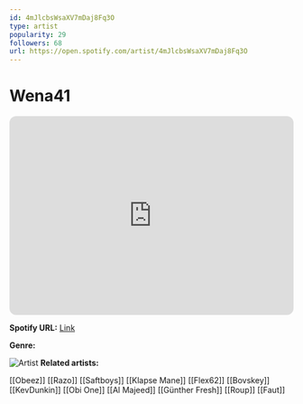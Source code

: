 ```yaml
---
id: 4mJlcbsWsaXV7mDaj8Fq3O
type: artist
popularity: 29
followers: 68
url: https://open.spotify.com/artist/4mJlcbsWsaXV7mDaj8Fq3O
---
```

# Wena41

<iframe style="border-radius:12px" src="https://open.spotify.com/embed/artist/4mJlcbsWsaXV7mDaj8Fq3O" width="100%" height="352" frameBorder="0" allowfullscreen="" allow="autoplay; clipboard-write; encrypted-media; fullscreen; picture-in-picture" loading="lazy"></iframe>

**Spotify URL:** [Link](https://open.spotify.com/artist/4mJlcbsWsaXV7mDaj8Fq3O)

**Genre:** 

![Artist](https://i.scdn.co/image/ab6761610000e5eb579d951a8c35857b4afd3d44)
**Related artists:**

[[Obeez]]
[[Razo]]
[[Saftboys]]
[[Klapse Mane]]
[[Flex62]]
[[Bovskey]]
[[KevDunkin]]
[[Obi One]]
[[Al Majeed]]
[[Günther Fresh]]
[[Roup]]
[[Faut]]
